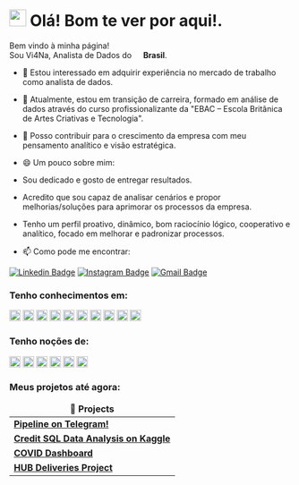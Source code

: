 <h1><img src="https://emojis.slackmojis.com/emojis/images/1531849430/4246/blob-sunglasses.gif?1531849430" width="30"/> Olá! Bom te ver por aqui!.</h1>

<p>Bem vindo à minha página!</br> Sou Vi4Na, Analista de Dados do <img src="https://upload.wikimedia.org/wikipedia/commons/thumb/0/05/Flag_of_Brazil.svg/1200px-Flag_of_Brazil.svg.png" width="13"/> <b>Brasil</b>. </p>

- 👀  Estou interessado em adquirir experiência no mercado de trabalho como analista de dados.
- 🌱 Atualmente, estou em transição de carreira, formado em análise de dados através do curso profissionalizante da "EBAC – Escola Britânica de Artes Criativas e Tecnologia".
- 💞️ Posso contribuir para o crescimento da empresa com meu pensamento analítico e visão estratégica.
  
- 😄 Um pouco sobre mim:
- Sou dedicado e gosto de entregar resultados.
- Acredito que sou capaz de analisar cenários e propor melhorias/soluções para aprimorar os processos da empresa.
- Tenho um perfil proativo, dinâmico, bom raciocínio lógico, cooperativo e analítico, focado em melhorar e padronizar processos.

-  📫 Como pode me encontrar:
  
[![Linkedin Badge](https://img.shields.io/badge/-lucasviana-blue?style=flat&logo=Linkedin&logoColor=white&link=https://www.linkedin.com/in/lucasviana-dados/)](https://www.linkedin.com/in/lucasviana-dados/)
[![Instagram Badge](https://img.shields.io/badge/-@lrcviana_-purple?style=flat&logo=instagram&logoColor=white&link=https://www.instagram.com/lrcviana_/)](https://www.instagram.com/lrcviana_/)
[![Gmail Badge](https://img.shields.io/badge/-lvianarcosta-c14438?style=flat&logo=Gmail&logoColor=white&link=mailto:lvianarcosta@gmail.com)](mailto:lvianarcosta@gmail.com)

<h3>Tenho conhecimentos em:</h3>
<p>
  <img alt="Data Analytics" src="https://img.shields.io/badge/Data_Analyst-blue?style=for-the-badge&logo=data_analyst&logoColor=white" height="20" />
  <img alt="Database" src="https://img.shields.io/badge/Database-4053D6?style=for-the-badge&logo=Amazon%20DynamoDB&logoColor=white" height="20" /> 
  <img alt="Colab" src="https://img.shields.io/badge/Colab-F9AB00?style=for-the-badge&logo=googlecolab&color=525252" height="20" /> 
  <img alt="Jupyter" src="https://img.shields.io/badge/Jupyter-F37626.svg?&style=for-the-badge&logo=Jupyter&logoColor=white" height="20" />
  <img alt="Python" src="https://img.shields.io/badge/Python-FFD43B?style=for-the-badge&logo=python&logoColor=blue" height="20" />
  <img alt="Pandas" src="https://img.shields.io/badge/Pandas-2C2D72?style=for-the-badge&logo=pandas&logoColor=white" height="20" />
  <img alt="NumPy" src="https://img.shields.io/badge/Numpy-777BB4?style=for-the-badge&logo=numpy&logoColor=white" height="20" />
  <img alt="Plotly" src="https://img.shields.io/badge/Plotly-239120?style=for-the-badge&logo=plotly&logoColor=white" height="20" />
  <img alt="Excel" src="https://img.shields.io/badge/Microsoft_Excel-217346?style=for-the-badge&logo=microsoft-excel&logoColor=white" height="20" />
  <img alt="Power BI" src="https://img.shields.io/badge/PowerBI-F2C811?style=for-the-badge&logo=Power%20BI&logoColor=white" height="20" />
</p>

<h3>Tenho noções de:</h3>
<p>
  <img alt="Amazon AWS" src="https://img.shields.io/badge/Amazon%20AWS-232F3E?style=flat-square&logo=amazon-aws" height="20" />
  <img alt="SQLite" src="https://img.shields.io/badge/Sqlite-003B57?style=for-the-badge&logo=sqlite&logoColor=white" height="20" />
  <img alt="GITHUB" src="https://img.shields.io/badge/-GitHub-181717?style=flat-square&logo=github" height="20" />
  <img alt="JavaScript" src="https://img.shields.io/badge/JavaScript-323330?style=for-the-badge&logo=javascript&logoColor=F7DF1E" height="20" />
  <img alt="HTML5" src="https://img.shields.io/badge/HTML5-E34F26?style=for-the-badge&logo=html5&logoColor=white" height="20" />
  <img alt="Scratch" src="https://img.shields.io/badge/Scratch-4D97FF?style=for-the-badge&logo=Scratch&logoColor=white" height="20" />
</p>

<h3>Meus projetos até agora:</h3>
<table>
  <thead align="center">
    <tr border: none;>
      <td><b>🎁 Projects</b></td>
    </tr>
  </thead>
  <tbody>
        <tr>
      <td><a href="https://github.com/Vi4Na/Data-Pipeline-on-Telegram"><b>Pipeline on Telegram!</b></a></td>   
    </tr>
    <tr>
      <td><a href="https://github.com/Vi4Na/Bank-Credit-Data-Analysis"><b>Credit SQL Data Analysis on Kaggle</b></a></td>   
    </tr>
    <tr>
      <td><a href="https://github.com/Vi4Na/COVID-Dashboard"><b>COVID Dashboard</b></a></td>  
    </tr>
    <tr>
      <td><a href="https://github.com/Vi4Na/HUB-Deliveries-Data-Analysis"><b>HUB Deliveries Project</b></a></td>
    </tr>
  </tbody>
</table>
